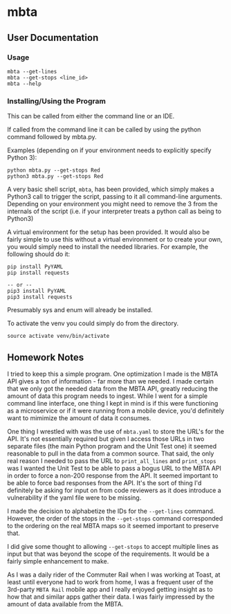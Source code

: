 # mbta
## User Documentation
### Usage
```
mbta --get-lines
mbta --get-stops <line_id>
mbta --help
```

### Installing/Using the Program
This can be called from either the command line or an IDE.

If called from the command line it can be called by using the python command followed by mbta.py.

Examples (depending on if your environment needs to explicitly specify Python 3):
```shell script
python mbta.py --get-stops Red
python3 mbta.py --get-stops Red
```
 
A very basic shell script, `mbta`, has been 
provided, which simply makes a Python3 call to 
trigger the script, passing to it all 
command-line arguments. Depending on your 
environment you might need to remove the 3 
from the internals of the script (i.e. if your 
interpreter treats a python call as being to 
Python3)


A virtual environment for the setup has been 
provided. It would also be fairly simple 
to use this without a virtual environment or to 
create your own, you would simply need to install 
the needed libraries. For example, the following 
should do it:
```shell script
pip install PyYAML
pip install requests

-- or --
pip3 install PyYAML
pip3 install requests
```
Presumably sys and enum will already be installed.

To activate the venv you could simply do from the
directory.
```shell script
source activate venv/bin/activate
```

## Homework Notes

I tried to keep this a simple program. One optimization I made is
the MBTA API gives a ton of information - far more than we 
needed. I made certain that we only got the needed
data from the MBTA API, greatly reducing the amount
of data this program needs to ingest. While I went for 
a simple command line interface, one thing I kept in
mind is if this were functioning as a microservice
or if it were running from a mobile device, you'd 
definitely want to mimimize the amount of data it
consumes.

One thing I wrestled with was the use of `mbta.yaml` to store
the URL's for the API. It's not essentially required but 
given I access those URLs in two separate files (the main
Python program and the Unit Test one) it seemed reasonable
to pull in the data from a common source. That said, the only 
real reason I needed to pass the URL to `print_all_lines`
and `print_stops` was I wanted the Unit Test to be able
to pass a bogus URL to the MBTA API in order to force
a non-200 response from the API. It
seemed important to be able to force bad responses
from the API. It's the sort of thing I'd definitely
be asking for input on from code reviewers as it
does introduce a vulnerability if the yaml file were
to be missing.

I made the decision to alphabetize the IDs for the
`--get-lines` command. However, the order of the
stops in the `--get-stops` command corresponded to the
ordering on the real MBTA maps so it seemed important
to preserve that.

I did give some thought to allowing `--get-stops` to
accept multiple lines as input but that was beyond
the scope of the requirements. It would be a 
fairly simple enhancement to make.

As I was a daily rider of the Commuter Rail when I 
was working at Toast, at least until everyone had to 
work from home, I was a frequent user of the 3rd-party
`MBTA Rail` mobile app and I really enjoyed getting
insight as to how that and similar apps gather their
data. I was fairly impressed by the amount of data
available from the MBTA.